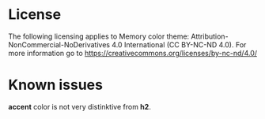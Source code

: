 # License

The following licensing applies to Memory color theme:
Attribution-NonCommercial-NoDerivatives 4.0 International
(CC BY-NC-ND 4.0). For more information go to
https://creativecommons.org/licenses/by-nc-nd/4.0/

# Known issues

**accent** color is not very distinktive from **h2**.
